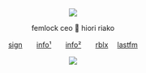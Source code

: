 &nbsp;
<div align="center">
 
![](https://komarev.com/ghpvc/?username=femIock&style=plastic&color=545454&label=_　🐝　　&base=17710)

<div>

<div align="center">

femlock ceo 🌸 hiori riako

<div>
 
[sign](https://alterspring.org/@postal)　　[info¹](https://rentry.co/wrecked)　　[info²](https://rentry.co/redirect)　　[rblx](https://www.roblox.com/users/5809349077/profile) 　[lastfm](https://last.fm/user/femlock)
 
![](https://spotify-github-profile.kittinanx.com/api/view.svg?uid=314mkicxlkkdu2xbfq5sn4qlspni&cover_image=true&theme=natemoo-re&show_offline=true&background_color=121212&interchange=false&bar_color=1448c2&bar_color_cover=false)
<div>
